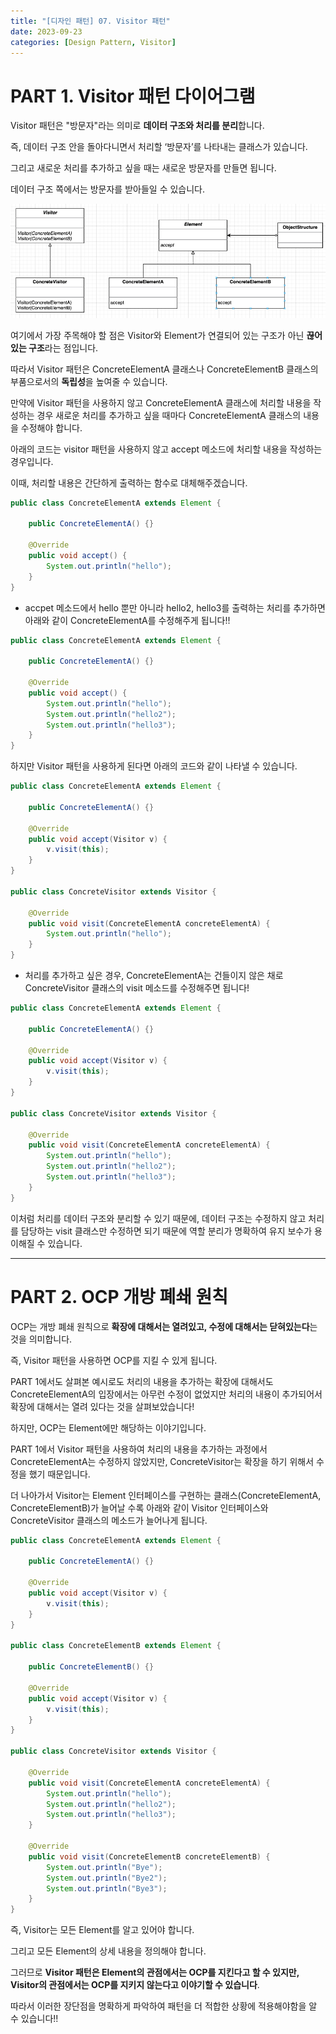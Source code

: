 ```yaml
---
title: "[디자인 패턴] 07. Visitor 패턴"
date: 2023-09-23
categories: [Design Pattern, Visitor]
---
```


# PART 1. Visitor 패턴 다이어그램

Visitor 패턴은 "방문자"라는 의미로 **데이터 구조와 처리를 분리**합니다.

즉, 데이터 구조 안을 돌아다니면서 처리할 ‘방문자’를 나타내는 클래스가 있습니다.

그리고 새로운 처리를 추가하고 싶을 때는 새로운 방문자를 만들면 됩니다.

데이터 구조 쪽에서는 방문자를 받아들일 수 있습니다.

![Alt text](/assets/img/2023-09-23/image.png)

여기에서 가장 주목해야 할 점은 Visitor와 Element가 연결되어 있는 구조가 아닌 **끊어있는 구조**라는 점입니다.

따라서 Visitor 패턴은 ConcreteElementA 클래스나 ConcreteElementB 클래스의 부품으로서의 **독립성**을 높여줄 수 있습니다.

만약에 Visitor 패턴을 사용하지 않고 ConcreteElementA 클래스에 처리할 내용을 작성하는 경우 새로운 처리를 추가하고 싶을 때마다 ConcreteElementA 클래스의 내용을 수정해야 합니다.

아래의 코드는 visitor 패턴을 사용하지 않고 accept 메소드에 처리할 내용을 작성하는 경우입니다.

이때, 처리할 내용은 간단하게 출력하는 함수로 대체해주겠습니다.

```java
public class ConcreteElementA extends Element {

	public ConcreteElementA() {}

    @Override
	public void accept() {
		System.out.println("hello");
	}
}
```

- accpet 메소드에서 hello 뿐만 아니라 hello2, hello3를 출력하는 처리를 추가하면 아래와 같이 ConcreteElementA를 수정해주게 됩니다!!

```java
public class ConcreteElementA extends Element {

	public ConcreteElementA() {}

    @Override
	public void accept() {
		System.out.println("hello");
        System.out.println("hello2");
		System.out.println("hello3");
	}
}
```

하지만 Visitor 패턴을 사용하게 된다면 아래의 코드와 같이 나타낼 수 있습니다.

```java
public class ConcreteElementA extends Element {

	public ConcreteElementA() {}

    @Override
	public void accept(Visitor v) {
	    v.visit(this);
	}
}

public class ConcreteVisitor extends Visitor {
	
	@Override
	public void visit(ConcreteElementA concreteElementA) {
		System.out.println("hello");
	}
}
```

- 처리를 추가하고 싶은 경우, ConcreteElementA는 건들이지 않은 채로 ConcreteVisitor 클래스의 visit 메소드를 수정해주면 됩니다!

```java
public class ConcreteElementA extends Element {

	public ConcreteElementA() {}

    @Override
	public void accept(Visitor v) {
	    v.visit(this);
	}
}

public class ConcreteVisitor extends Visitor {
	
	@Override
	public void visit(ConcreteElementA concreteElementA) {
		System.out.println("hello");
        System.out.println("hello2");
		System.out.println("hello3");
	}
}
```

이처럼 처리를 데이터 구조와 분리할 수 있기 때문에, 데이터 구조는 수정하지 않고 처리를 담당하는 visit 클래스만 수정하면 되기 때문에 역할 분리가 명확하여 유지 보수가 용이해질 수 있습니다.

---

# PART 2. OCP 개방 폐쇄 원칙 

OCP는 개방 폐쇄 원칙으로 **확장에 대해서는 열려있고, 수정에 대해서는 닫혀있는다**는 것을 의미합니다.

즉, Visitor 패턴을 사용하면 OCP를 지킬 수 있게 됩니다.

PART 1에서도 살펴본 예시로도 처리의 내용을 추가하는 확장에 대해서도 ConcreteElementA의 입장에서는 아무런 수정이 없었지만 처리의 내용이 추가되어서 확장에 대해서는 열려 있다는 것을 살펴보았습니다!

하지만, OCP는 Element에만 해당하는 이야기입니다.

PART 1에서 Visitor 패턴을 사용하여 처리의 내용을 추가하는 과정에서 ConcreteElementA는 수정하지 않았지만, ConcreteVisitor는 확장을 하기 위해서 수정을 했기 때문입니다.

더 나아가서 Visitor는 Element 인터페이스를 구현하는 클래스(ConcreteElementA, ConcreteElementB)가 늘어날 수록 아래와 같이 Visitor 인터페이스와 ConcreteVisitor 클래스의 메소드가 늘어나게 됩니다.

```java
public class ConcreteElementA extends Element {

	public ConcreteElementA() {}

    @Override
	public void accept(Visitor v) {
	    v.visit(this);
	}
}

public class ConcreteElementB extends Element {

	public ConcreteElementB() {}

    @Override
	public void accept(Visitor v) {
	    v.visit(this);
	}
}

public class ConcreteVisitor extends Visitor {
	
	@Override
	public void visit(ConcreteElementA concreteElementA) {
		System.out.println("hello");
        System.out.println("hello2");
		System.out.println("hello3");
	}

    @Override
	public void visit(ConcreteElementB concreteElementB) {
		System.out.println("Bye");
        System.out.println("Bye2");
		System.out.println("Bye3");
	}
}
```

즉, Visitor는 모든 Element를 알고 있어야 합니다.

그리고 모든 Element의 상세 내용을 정의해야 합니다.

그러므로 **Visitor 패턴은 Element의 관점에서는 OCP를 지킨다고 할 수 있지만, Visitor의 관점에서는 OCP를 지키지 않는다고 이야기할 수 있습니다**.

따라서 이러한 장단점을 명확하게 파악하여 패턴을 더 적합한 상황에 적용해야함을 알 수 있습니다!!